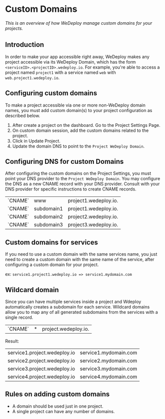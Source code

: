 # Custom Domains

###### This is an overview of how WeDeploy manage custom domains for your projects.

<!-- <article id="introduction"> -->

## Introduction

In order to make your app accessible right away, WeDeploy makes any project accessible via its WeDeploy Domain, which has the form `<serviceID>.<projectID>.wedeploy.io`. For example, you're able to access a project named `project1` with a service named `web` with `web.project1.wedeploy.io`.

<!-- </article> -->

<!-- <article id="configuring-custom-domains"> -->

## Configuring custom domains

To make a project accessible via one or more non-WeDeploy domain names, you must add custom domain(s) to your project configuration as described below.

1) After create a project on the dashboard. Go to the Project Settings Page.
2) On custom domain session, add the custom domains related to the project.
3) Click in Update Project.
4) Update the domain DNS to point to the `Project WeDeploy Domain`.

<!-- </article> -->

<!-- <article id="configuring-dns-for-custom-domains"> -->

## Configuring DNS for custom Domains

After configuring the custom domains on the Project Settings, you must point your DNS provider to the `Project WeDeploy Domain`. You may configure the DNS as a new CNAME record with your DNS provider. Consult with your DNS provider for specific instructions to create CNAME records.


<table class="table">
  <tr>
    <td>`CNAME`</td> <td>www</td> <td>project1.wedeploy.io.</td>
  </tr>
  <tr>
    <td>`CNAME`</td> <td>subdomain1</td> <td>project1.wedeploy.io.</td>
  </tr>
  <tr>
    <td>`CNAME`</td> <td>subdomain2</td> <td>project2.wedeploy.io.</td>
  </tr>
  <tr>
    <td>`CNAME`</td> <td>subdomain3</td> <td>project3.wedeploy.io.</td>
  </tr>
</table>

<!-- </article> -->

<!-- <article id="configuring-dns-for-custom-domains"> -->

## Custom domains for services

If you need to use a custom domain with the same services name, you just need to create a custom domain with the same name of the service, after configuring a custom domain for your project.

ex: `service1.project1.wedeploy.io => service1.mydomain.com`

<!-- </article> -->


<!-- <article id="wildcard-domain"> -->

## Wildcard domain

Since you can have multiple services inside a project and Wdeploy automatically creates a subdomain for each service. Wildcard domains allow you to map any of all generated subdomains from the services with a single record.

<table class="table">
  <tr>
    <td>`CNAME`</td> <td>*</td> <td>project.wedeploy.io.</td>
  </tr>
</table>

Result:

<table class="table">
  <tr>
    <td>service1.project.wedeploy.io</td> <td>service1.mydomain.com</td>
  </tr>
  <tr>
    <td>service2.project.wedeploy.io</td> <td>service2.mydomain.com</td>
  </tr>
  <tr>
    <td>service3.project.wedeploy.io</td> <td>service3.mydomain.com</td>
  </tr>
  <tr>
    <td>service4.project.wedeploy.io</td> <td>service4.mydomain.com</td>
  </tr>
</table>

<!-- </article> -->

<!-- <article id="rules-on-adding-custom-domains"> -->

## Rules on adding custom domains

* A domain should be used just in one project.
* A single project can have any number of domains.

<!-- </article> -->
